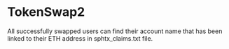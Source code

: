 # TokenSwap2

 All successfully swapped users can find their account name that has been linked to their ETH address in sphtx_claims.txt file.
